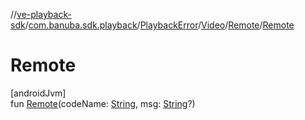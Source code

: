 //[ve-playback-sdk](../../../../../index.md)/[com.banuba.sdk.playback](../../../index.md)/[PlaybackError](../../index.md)/[Video](../index.md)/[Remote](index.md)/[Remote](-remote.md)

# Remote

[androidJvm]\
fun [Remote](-remote.md)(codeName: [String](https://kotlinlang.org/api/latest/jvm/stdlib/kotlin/-string/index.html), msg: [String](https://kotlinlang.org/api/latest/jvm/stdlib/kotlin/-string/index.html)?)
